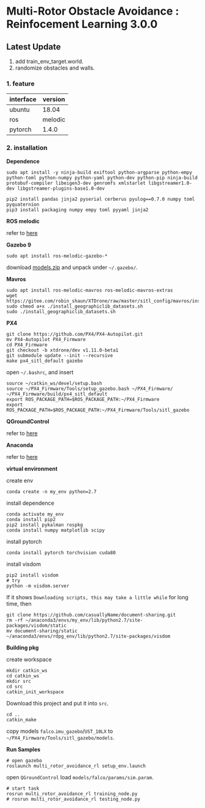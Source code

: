 # Multi-Rotor Obstacle Avoidance : Reinfocement Learning 3.0.0

## Latest Update
1. add train_env_target.world.
2. randomize obstacles and walls.

### **1. feature**

| interface | version |
| --------- | ------- |
| ubuntu    | 18.04   |
| ros       | melodic |
| pytorch   | 1.4.0   |



### **2. installation**
**Dependence**

```
sudo apt install -y ninja-build exiftool python-argparse python-empy python-toml python-numpy python-yaml python-dev python-pip ninja-build protobuf-compiler libeigen3-dev genromfs xmlstarlet libgstreamer1.0-dev libgstreamer-plugins-base1.0-dev

pip2 install pandas jinja2 pyserial cerberus pyulog==0.7.0 numpy toml pyquaternion
pip3 install packaging numpy empy toml pyyaml jinja2
```
**ROS melodic**

refer to [here](http://wiki.ros.org/Installation/Ubuntu)

**Gazebo 9**

```
sudo apt install ros-melodic-gazebo-*
```

download [models.zip](https://lark-assets-prod-aliyun.oss-cn-hangzhou.aliyuncs.com/yuque/0/2021/zip/985678/1614564736994-3ac600e4-75fc-44ef-9cf5-3f1c3f0c8679.zip?OSSAccessKeyId=LTAI4GGhPJmQ4HWCmhDAn4F5&Expires=1642594102&Signature=Gh7XDBHBCv6GiHHxj1R6Oisrxfc%3D&response-content-disposition=attachment%3Bfilename*%3DUTF-8%27%27models.zip) and unpack under `~/.gazebo/`.

**Mavros**

```
sudo apt install ros-melodic-mavros ros-melodic-mavros-extras
wget https://gitee.com/robin_shaun/XTDrone/raw/master/sitl_config/mavros/install_geographiclib_datasets.sh
sudo chmod a+x ./install_geographiclib_datasets.sh
sudo ./install_geographiclib_datasets.sh
```

**PX4**

```
git clone https://github.com/PX4/PX4-Autopilot.git
mv PX4-Autopilot PX4_Firmware
cd PX4_Firmware
git checkout -b xtdrone/dev v1.11.0-beta1
git submodule update --init --recursive
make px4_sitl_default gazebo
```

open `~/.bashrc`, and insert

```
source ~/catkin_ws/devel/setup.bash
source ~/PX4_Firmware/Tools/setup_gazebo.bash ~/PX4_Firmware/ ~/PX4_Firmware/build/px4_sitl_default
export ROS_PACKAGE_PATH=$ROS_PACKAGE_PATH:~/PX4_Firmware
export ROS_PACKAGE_PATH=$ROS_PACKAGE_PATH:~/PX4_Firmware/Tools/sitl_gazebo
```

**QGroundControl**

refer to [here](https://docs.qgroundcontrol.com/master/en/getting_started/download_and_install.html)

**Anaconda**

refer to [here](https://www.anaconda.com/)

**virtual environment**

create env

```
conda create -n my_env python=2.7
```

install dependence

```
conda activate my_env
conda install pip2
pip2 install pykalman rospkg
conda install numpy matplotlib scipy 
```

install pytorch

```
conda install pytorch torchvision cuda80
```

install visdom

```
pip2 install visdom
# try
python -m visdom.server
```

If it shows `Downloading scripts, this may take a little while` for long time, then

```
git clone https://github.com/casuallyName/document-sharing.git
rm -rf ~/anaconda3/envs/my_env/lib/python2.7/site-packages/visdom/static
mv document-sharing/static ~/anaconda3/envs/rdpg_env/lib/python2.7/site-packages/visdom
```

**Building pkg**

create workspace

```
mkdir catkin_ws
cd catkin_ws
mkdir src
cd src
catkin_init_workspace
```

Download this project and put it into `src`.

```
cd ..
catkin_make
```

copy models `falco`.`imu_gazebo`/`UST_10LX` to `~/PX4_Firmware/Tools/sitl_gazebo/models`.

**Run Samples**

```
# open gazebo
roslaunch multi_rotor_avoidance_rl setup_env.launch
```

open `QGroundControl` load `models/falco/params/sim.param`.

```
# start task
rosrun multi_rotor_avoidance_rl training_node.py	
# rosrun multi_rotor_avoidance_rl testing_node.py
```









